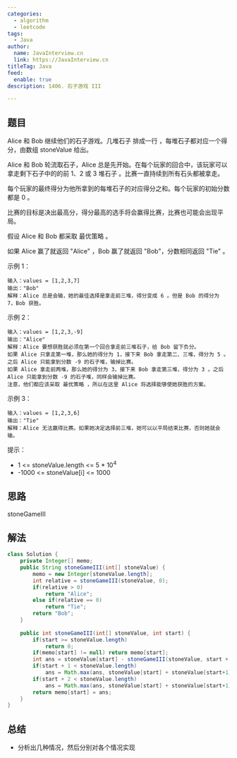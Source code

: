 ```yaml
---
categories:
  - algorithm
  - leetcode
tags:
  - Java
author: 
  name: JavaInterview.cn
  link: https://JavaInterview.cn
titleTag: Java
feed:
  enable: true
description: 1406. 石子游戏 III

---
```


## 题目

Alice 和 Bob 继续他们的石子游戏。几堆石子 排成一行 ，每堆石子都对应一个得分，由数组 stoneValue 给出。

Alice 和 Bob 轮流取石子，Alice 总是先开始。在每个玩家的回合中，该玩家可以拿走剩下石子中的的前 1、2 或 3 堆石子 。比赛一直持续到所有石头都被拿走。

每个玩家的最终得分为他所拿到的每堆石子的对应得分之和。每个玩家的初始分数都是 0 。

比赛的目标是决出最高分，得分最高的选手将会赢得比赛，比赛也可能会出现平局。

假设 Alice 和 Bob 都采取 最优策略 。

如果 Alice 赢了就返回 "Alice" ，Bob 赢了就返回 "Bob"，分数相同返回 "Tie" 。



示例 1：

    输入：values = [1,2,3,7]
    输出："Bob"
    解释：Alice 总是会输，她的最佳选择是拿走前三堆，得分变成 6 。但是 Bob 的得分为 7，Bob 获胜。
示例 2：

    输入：values = [1,2,3,-9]
    输出："Alice"
    解释：Alice 要想获胜就必须在第一个回合拿走前三堆石子，给 Bob 留下负分。
    如果 Alice 只拿走第一堆，那么她的得分为 1，接下来 Bob 拿走第二、三堆，得分为 5 。之后 Alice 只能拿到分数 -9 的石子堆，输掉比赛。
    如果 Alice 拿走前两堆，那么她的得分为 3，接下来 Bob 拿走第三堆，得分为 3 。之后 Alice 只能拿到分数 -9 的石子堆，同样会输掉比赛。
    注意，他们都应该采取 最优策略 ，所以在这里 Alice 将选择能够使她获胜的方案。
示例 3：

    输入：values = [1,2,3,6]
    输出："Tie"
    解释：Alice 无法赢得比赛。如果她决定选择前三堆，她可以以平局结束比赛，否则她就会输。


提示：

* 1 <= stoneValue.length <= 5 * 10<sup>4</sup>
* -1000 <= stoneValue[i] <= 1000

## 思路

stoneGameIII

## 解法
```java
class Solution {
    private Integer[] memo;
    public String stoneGameIII(int[] stoneValue) {
        memo = new Integer[stoneValue.length];
        int relative = stoneGameIII(stoneValue, 0);
        if(relative > 0)
            return "Alice";
        else if(relative == 0)
            return "Tie";
        return "Bob";
    }
    
    public int stoneGameIII(int[] stoneValue, int start) {
        if(start >= stoneValue.length)
            return 0;
        if(memo[start] != null) return memo[start];
        int ans = stoneValue[start] - stoneGameIII(stoneValue, start + 1);
        if(start + 1 < stoneValue.length)
            ans = Math.max(ans, stoneValue[start] + stoneValue[start+1] - stoneGameIII(stoneValue, start + 2));
        if(start + 2 < stoneValue.length)
            ans = Math.max(ans, stoneValue[start] + stoneValue[start+1] + stoneValue[start+2] - stoneGameIII(stoneValue, start + 3));
        return memo[start] = ans;
    }
}

```

## 总结

- 分析出几种情况，然后分别对各个情况实现 
